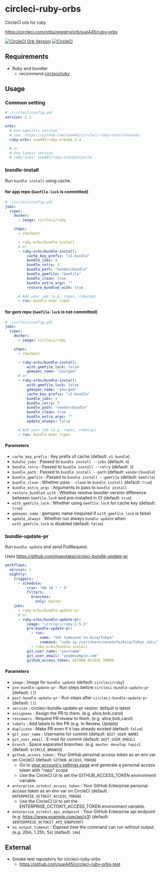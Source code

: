 # circleci-ruby-orbs
CircleCI orb for ruby

https://circleci.com/orbs/registry/orb/sue445/ruby-orbs

[![CircleCI Orb Version](https://img.shields.io/badge/endpoint.svg?url=https://badges.circleci.io/orb/sue445/ruby-orbs)](https://circleci.com/orbs/registry/orb/sue445/ruby-orbs) 
[![CircleCI](https://circleci.com/gh/sue445/circleci-ruby-orbs/tree/master.svg?style=svg)](https://circleci.com/gh/sue445/circleci-ruby-orbs/tree/master)


## Requirements
* Ruby and bundler
  * recommend [circleci/ruby](https://hub.docker.com/r/circleci/ruby/)

## Usage
### Common setting
```yml
# .circleci/config.yml
version: 2.1

orbs:
  # Use specific version
  # see. https://github.com/sue445/circleci-ruby-orbs/releases
  ruby-orbs: sue445/ruby-orbs@1.4.4

  # or
  # Use latest version
  # ruby-orbs: sue445/ruby-orbs@volatile
```

### bundle-install
Run `bundle install` using cache.

#### for app repo (`Gemfile.lock` is committed)
```yml
# .circleci/config.yml
jobs:
  rspec:
    docker:
      - image: circleci/ruby

    steps:
      - checkout

      - ruby-orbs/bundle-install
      # or
      - ruby-orbs/bundle-install:
          cache_key_prefix: "v1-bundle"
          bundle_jobs: 4
          bundle_retry: 3
          bundle_path: "vendor/bundle"
          bundle_gemfile: "Gemfile"
          bundle_clean: true
          bundle_extra_args: ""
          restore_bundled_with: true

      # Add your job (e.g. rspec, rubocop)
      - run: bundle exec rspec
```

#### for gem repo (`Gemfile.lock` is not committed)
```yml
# .circleci/config.yml
jobs:
  rspec:
    docker:
      - image: circleci/ruby

    steps:
      - checkout

      - ruby-orbs/bundle-install:
          with_gemfile_lock: false
          gemspec_name: "yourgem"
      # or
      - ruby-orbs/bundle-install:
          with_gemfile_lock: false
          gemspec_name: "yourgem"
          cache_key_prefix: "v1-bundle"
          bundle_jobs: 4
          bundle_retry: 3
          bundle_path: "vendor/bundle"
          bundle_clean: true
          bundle_extra_args: ""
          update_always: false

      # Add your job (e.g. rspec, rubocop)
      - run: bundle exec rspec
```

#### Parameters
* `cache_key_prefix` : Key prefix of cache (default: `v1-bundle`)
* `bundle_jobs` : Passed to `bundle install --jobs` (default: `4`)
* `bundle_retry` : Passed to `bundle install --retry` (default: `3`)
* `bundle_path` : Passed to `bundle install --path` (default: `vendor/bundle`)
* `bundle_gemfile` : Passed to `bundle install --gemfile` (default: `Gemfile`)
* `bundle_clean` : Whether pass `--clean` to `bundle install` (default: `true`)
* `bundle_extra_args` : Arguments to pass to `bundle install`
* `restore_bundled_with` : Whether resolve bundler version difference between `Gemfile.lock` and pre-installed in CI (default: `true`)
* `with_gemfile_lock` : Whether using `Gemfile.lock` for cache key (default: `true`)
* `gemspec_name` : gemspec name (required if `with_gemfile_lock` is false)
* `update_always` : Whether run always `bundle update` when `with_gemfile_lock` is disabled (default: `false`)

### bundle-update-pr
Run `bundle update` and send PullRequest.

Uses https://github.com/masutaka/circleci-bundle-update-pr

```yml
workflows:
  version: 2
  nightly:
    triggers:
      - schedule:
          cron: "00 10 * * 5"
          filters:
            branches:
              only: master
    jobs:
      - ruby-orbs/bundle-update-pr
      # or
      - ruby-orbs/bundle-update-pr:
          image: "circleci/ruby:2.5.3"
          pre-bundle-update-pr:
            - run:
                name: "Set timezone to Asia/Tokyo"
                command: "sudo cp /usr/share/zoneinfo/Asia/Tokyo /etc/localtime"
            - ruby-orbs/bundle-install
          git_user_name: "yourname"
          git_user_email: "you@example.com"
          github_access_token: GITHUB_ACCESS_TOKEN
```

#### Parameters
* `image` : Image for `bundle update` (default: `circleci/ruby`)
* `pre-bundle-update-pr` : Run steps before `circleci-bundle-update-pr` (default: `[]`)
* `post-bundle-update-pr` : Run steps after `circleci-bundle-update-pr` (default: `[]`)
* `version` : circleci-bundle-update-pr vesion. default is latest
* `assignees` : Assign the PR to them. (e.g. alice,bob,carol)
* `reviewers` : Request PR review to them. (e.g. alice,bob,carol)
* `labels` : Add labels to the PR (e.g. In Review, Update)
* `duplicate` : Make PR even if it has already existed (default: `false`)
* `git_user_name` : Username for commit (default: `$GIT_USER_NAME`)
* `git_user_email` : E-mail for commit (default: `$GIT_USER_EMAIL`)
* `branch` : Space separated branches. (e.g. `master develop topic`) (default: `$CIRCLE_BRANCH`)
* `github_access_token` : Your GitHub personal access token as an env var on CircleCI (default: `GITHUB_ACCESS_TOKEN`)
  * Go to [your account's settings page](https://github.com/settings/tokens/new?description=circleci-bundle-update-pr%20token) and generate a personal access token with "repo" scope
  * Use the CircleCI UI to set the GITHUB_ACCESS_TOKEN environment variable.
* `enterprise_octokit_access_token` : Your GitHub Enterprise personal access token as an env var on CircleCI (default. `ENTERPRISE_OCTOKIT_ACCESS_TOKEN`)
  * Use the CircleCI UI to set the ENTERPRISE_OCTOKIT_ACCESS_TOKEN environment variable.
* `enterprise_octokit_api_endpoint` : Your GitHub Enterprise api endpoint (e.g. https://www.example.com/api/v3) (default: `$ENTERPRISE_OCTOKIT_API_ENDPOINT`)
* `no_output_timeout` : Elapsed time the command can run without output. (e.g. 20m, 1.25h, 5s) (default: `10m`)

## External
* Smoke test repository for circleci-ruby-orbs
  * https://github.com/sue445/circleci-ruby-orbs-test
